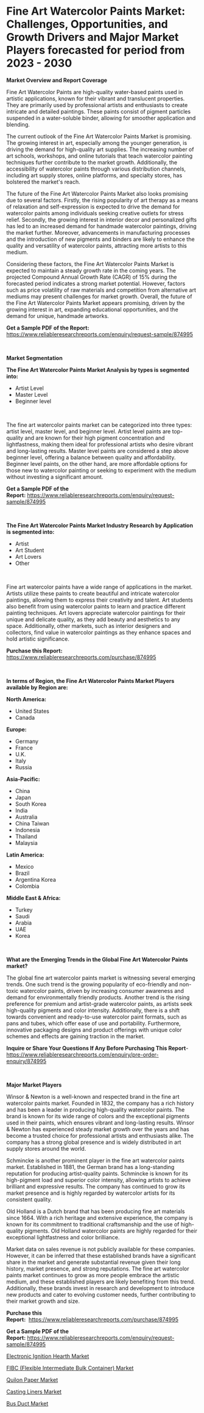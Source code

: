 <p><h1>Fine Art Watercolor Paints Market: Challenges, Opportunities, and Growth Drivers and Major Market Players forecasted for period from 2023 - 2030</h1></p><p><strong>Market Overview and Report Coverage</strong></p>
<p><p>Fine Art Watercolor Paints are high-quality water-based paints used in artistic applications, known for their vibrant and translucent properties. They are primarily used by professional artists and enthusiasts to create intricate and detailed paintings. These paints consist of pigment particles suspended in a water-soluble binder, allowing for smoother application and blending.</p><p>The current outlook of the Fine Art Watercolor Paints Market is promising. The growing interest in art, especially among the younger generation, is driving the demand for high-quality art supplies. The increasing number of art schools, workshops, and online tutorials that teach watercolor painting techniques further contribute to the market growth. Additionally, the accessibility of watercolor paints through various distribution channels, including art supply stores, online platforms, and specialty stores, has bolstered the market's reach.</p><p>The future of the Fine Art Watercolor Paints Market also looks promising due to several factors. Firstly, the rising popularity of art therapy as a means of relaxation and self-expression is expected to drive the demand for watercolor paints among individuals seeking creative outlets for stress relief. Secondly, the growing interest in interior decor and personalized gifts has led to an increased demand for handmade watercolor paintings, driving the market further. Moreover, advancements in manufacturing processes and the introduction of new pigments and binders are likely to enhance the quality and versatility of watercolor paints, attracting more artists to this medium.</p><p>Considering these factors, the Fine Art Watercolor Paints Market is expected to maintain a steady growth rate in the coming years. The projected Compound Annual Growth Rate (CAGR) of 15% during the forecasted period indicates a strong market potential. However, factors such as price volatility of raw materials and competition from alternative art mediums may present challenges for market growth. Overall, the future of the Fine Art Watercolor Paints Market appears promising, driven by the growing interest in art, expanding educational opportunities, and the demand for unique, handmade artworks.</p></p>
<p><strong>Get a Sample PDF of the Report:</strong> <a href="https://www.reliableresearchreports.com/enquiry/request-sample/874995">https://www.reliableresearchreports.com/enquiry/request-sample/874995</a></p>
<p>&nbsp;</p>
<p><strong>Market Segmentation</strong></p>
<p><strong>The Fine Art Watercolor Paints Market Analysis by types is segmented into:</strong></p>
<p><ul><li>Artist Level</li><li>Master Level</li><li>Beginner level</li></ul></p>
<p>&nbsp;</p>
<p><p>The fine art watercolor paints market can be categorized into three types: artist level, master level, and beginner level. Artist level paints are top-quality and are known for their high pigment concentration and lightfastness, making them ideal for professional artists who desire vibrant and long-lasting results. Master level paints are considered a step above beginner level, offering a balance between quality and affordability. Beginner level paints, on the other hand, are more affordable options for those new to watercolor painting or seeking to experiment with the medium without investing a significant amount.</p></p>
<p><strong>Get a Sample PDF of the Report:</strong>&nbsp;<a href="https://www.reliableresearchreports.com/enquiry/request-sample/874995">https://www.reliableresearchreports.com/enquiry/request-sample/874995</a></p>
<p>&nbsp;</p>
<p><strong>The Fine Art Watercolor Paints Market Industry Research by Application is segmented into:</strong></p>
<p><ul><li>Artist</li><li>Art Student</li><li>Art Lovers</li><li>Other</li></ul></p>
<p>&nbsp;</p>
<p><p>Fine art watercolor paints have a wide range of applications in the market. Artists utilize these paints to create beautiful and intricate watercolor paintings, allowing them to express their creativity and talent. Art students also benefit from using watercolor paints to learn and practice different painting techniques. Art lovers appreciate watercolor paintings for their unique and delicate quality, as they add beauty and aesthetics to any space. Additionally, other markets, such as interior designers and collectors, find value in watercolor paintings as they enhance spaces and hold artistic significance.</p></p>
<p><strong>Purchase this Report:</strong>&nbsp; <a href="https://www.reliableresearchreports.com/purchase/874995">https://www.reliableresearchreports.com/purchase/874995</a></p>
<p>&nbsp;</p>
<p><strong>In terms of Region, the Fine Art Watercolor Paints Market Players available by Region are:</strong></p>
<p>
    <p> <strong> North America: </strong>
        <ul>
            <li>United States</li>
            <li>Canada</li>
        </ul>
        </p> 
    <p> <strong> Europe: </strong>
        <ul>
            <li>Germany</li>
            <li>France</li>
            <li>U.K.</li>
            <li>Italy</li>
            <li>Russia</li>
        </ul>
        </p> 
    <p> <strong> Asia-Pacific: </strong>
        <ul>
            <li>China</li>
            <li>Japan</li>
            <li>South Korea</li>
            <li>India</li>
            <li>Australia</li>
            <li>China Taiwan</li>
            <li>Indonesia</li>
            <li>Thailand</li>
            <li>Malaysia</li>
        </ul>
        </p> 
    <p> <strong> Latin America: </strong>
        <ul>
            <li>Mexico</li>
            <li>Brazil</li>
            <li>Argentina Korea</li>
            <li>Colombia</li>
        </ul>
        </p> 
    <p> <strong> Middle East & Africa: </strong>
        <ul>
            <li>Turkey</li>
            <li>Saudi</li>
            <li>Arabia</li>
            <li>UAE</li>
            <li>Korea</li>
        </ul>
    </p>
    </p>
<p>&nbsp;</p>
<p><strong>What are the Emerging Trends in the Global Fine Art Watercolor Paints market?</strong></p>
<p><p>The global fine art watercolor paints market is witnessing several emerging trends. One such trend is the growing popularity of eco-friendly and non-toxic watercolor paints, driven by increasing consumer awareness and demand for environmentally friendly products. Another trend is the rising preference for premium and artist-grade watercolor paints, as artists seek high-quality pigments and color intensity. Additionally, there is a shift towards convenient and ready-to-use watercolor paint formats, such as pans and tubes, which offer ease of use and portability. Furthermore, innovative packaging designs and product offerings with unique color schemes and effects are gaining traction in the market.</p></p>
<p><strong>Inquire or Share Your Questions If Any Before Purchasing This Report</strong>- <a href="https://www.reliableresearchreports.com/enquiry/pre-order-enquiry/874995">https://www.reliableresearchreports.com/enquiry/pre-order-enquiry/874995</a></p>
<p>&nbsp;</p>
<p><strong>Major Market Players</strong></p>
<p><p>Winsor & Newton is a well-known and respected brand in the fine art watercolor paints market. Founded in 1832, the company has a rich history and has been a leader in producing high-quality watercolor paints. The brand is known for its wide range of colors and the exceptional pigments used in their paints, which ensures vibrant and long-lasting results. Winsor & Newton has experienced steady market growth over the years and has become a trusted choice for professional artists and enthusiasts alike. The company has a strong global presence and is widely distributed in art supply stores around the world.</p><p>Schmincke is another prominent player in the fine art watercolor paints market. Established in 1881, the German brand has a long-standing reputation for producing artist-quality paints. Schmincke is known for its high-pigment load and superior color intensity, allowing artists to achieve brilliant and expressive results. The company has continued to grow its market presence and is highly regarded by watercolor artists for its consistent quality. </p><p>Old Holland is a Dutch brand that has been producing fine art materials since 1664. With a rich heritage and extensive experience, the company is known for its commitment to traditional craftsmanship and the use of high-quality pigments. Old Holland watercolor paints are highly regarded for their exceptional lightfastness and color brilliance. </p><p>Market data on sales revenue is not publicly available for these companies. However, it can be inferred that these established brands have a significant share in the market and generate substantial revenue given their long history, market presence, and strong reputations. The fine art watercolor paints market continues to grow as more people embrace the artistic medium, and these established players are likely benefiting from this trend. Additionally, these brands invest in research and development to introduce new products and cater to evolving customer needs, further contributing to their market growth and size.</p></p>
<p><strong>Purchase this Report:</strong>&nbsp;&nbsp;<a href="https://www.reliableresearchreports.com/purchase/874995">https://www.reliableresearchreports.com/purchase/874995</a></p>
<p></p>
<p><strong>Get a Sample PDF of the Report:</strong>&nbsp;<a href="https://www.reliableresearchreports.com/enquiry/request-sample/874995">https://www.reliableresearchreports.com/enquiry/request-sample/874995</a></p>
<p><p><a href="https://medium.com/@mahimohanrp23/electronic-ignition-hearth-market-size-growth-forecast-2023-2030-b74392a1af71">Electronic Ignition Hearth Market</a></p><p><a href="https://github.com/RichRobinson5/Market-Research-Report-List-1/blob/main/fibc-flexible-intermediate-bulk-container-market.md">FIBC (Flexible Intermediate Bulk Container) Market</a></p><p><a href="https://www.linkedin.com/pulse/quilon-paper-market-research-report-unlocks-analysis-financial-8avge/">Quilon Paper Market</a></p><p><a href="https://www.linkedin.com/pulse/casting-liners-market-size-share-global-analysis-report-l6mxe/">Casting Liners Market</a></p><p><a href="https://www.reportprime.com/bus-duct-r5850">Bus Duct Market</a></p></p>